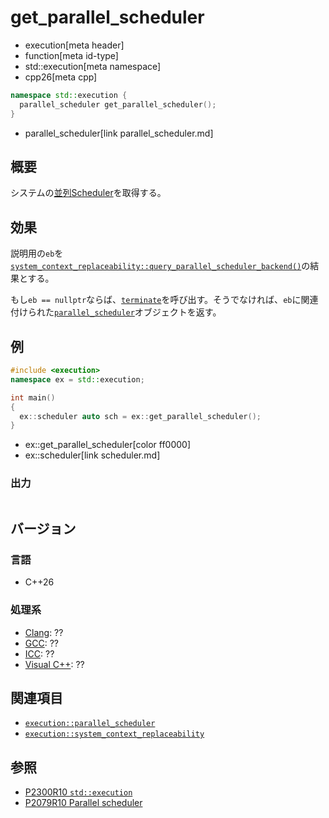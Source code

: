 # get_parallel_scheduler
* execution[meta header]
* function[meta id-type]
* std::execution[meta namespace]
* cpp26[meta cpp]

```cpp
namespace std::execution {
  parallel_scheduler get_parallel_scheduler();
}
```
* parallel_scheduler[link parallel_scheduler.md]

## 概要
システムの[並列Scheduler](parallel_scheduler.md)を取得する。


## 効果
説明用の`eb`を[`system_context_replaceability::query_parallel_scheduler_backend()`](system_context_replaceability/query_parallel_scheduler_backend.md.nolink)の結果とする。

もし`eb == nullptr`ならば、[`terminate`](/reference/exception/terminate.md)を呼び出す。そうでなければ、`eb`に関連付けられた[`parallel_scheduler`](parallel_scheduler.md)オブジェクトを返す。


## 例
```cpp example
#include <execution>
namespace ex = std::execution;

int main()
{
  ex::scheduler auto sch = ex::get_parallel_scheduler();
}
```
* ex::get_parallel_scheduler[color ff0000]
* ex::scheduler[link scheduler.md]

### 出力
```
```


## バージョン
### 言語
- C++26

### 処理系
- [Clang](/implementation.md#clang): ??
- [GCC](/implementation.md#gcc): ??
- [ICC](/implementation.md#icc): ??
- [Visual C++](/implementation.md#visual_cpp): ??


## 関連項目
- [`execution::parallel_scheduler`](parallel_scheduler.md)
- [`execution::system_context_replaceability`](system_context_replaceability.md)


## 参照
- [P2300R10 `std::execution`](https://www.open-std.org/jtc1/sc22/wg21/docs/papers/2024/p2300r10.html)
- [P2079R10 Parallel scheduler](https://open-std.org/jtc1/sc22/wg21/docs/papers/2025/p2079r10.html)
